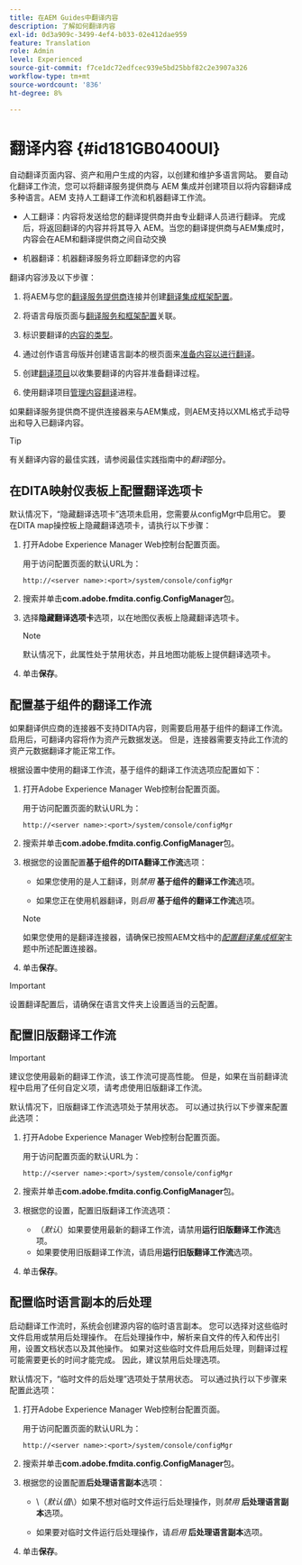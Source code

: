 ```yaml
---
title: 在AEM Guides中翻译内容
description: 了解如何翻译内容
exl-id: 0d3a909c-3499-4ef4-b033-02e412dae959
feature: Translation
role: Admin
level: Experienced
source-git-commit: f7ce1dc72edfcec939e5bd25bbf82c2e3907a326
workflow-type: tm+mt
source-wordcount: '836'
ht-degree: 8%

---
```


# 翻译内容 {#id181GB0400UI}

自动翻译页面内容、资产和用户生成的内容，以创建和维护多语言网站。 要自动化翻译工作流，您可以将翻译服务提供商与 AEM 集成并创建项目以将内容翻译成多种语言。AEM 支持人工翻译工作流和机器翻译工作流。

- 人工翻译：内容将发送给您的翻译提供商并由专业翻译人员进行翻译。 完成后，将返回翻译的内容并将其导入 AEM。当您的翻译提供商与AEM集成时，内容会在AEM和翻译提供商之间自动交换

- 机器翻译：机器翻译服务将立即翻译您的内容


翻译内容涉及以下步骤：

1. 将AEM与您的[翻译服务提供商](https://helpx.adobe.com/experience-manager/6-5/sites/administering/using/tc-tic.html#ConnectingtoaTranslationServiceProvider)连接并创建[翻译集成框架配置](https://helpx.adobe.com/experience-manager/6-5/sites/administering/using/tc-tic.html#CreatingaTranslationIntegrationConfiguration)。

1. 将语言母版页面与[翻译服务和框架配置](https://helpx.adobe.com/experience-manager/6-5/sites/administering/using/tc-tic.html#ConfiguringPagesforTranslation)关联。

1. 标识要翻译的[内容的类型](https://helpx.adobe.com/experience-manager/6-5/sites/administering/using/tc-rules.html)。

1. 通过创作语言母版并创建语言副本的根页面来[准备内容以进行翻译](https://helpx.adobe.com/experience-manager/6-5/sites/administering/using/tc-prep.html)。

1. 创建[翻译项目](https://helpx.adobe.com/experience-manager/6-5/sites/administering/using/tc-manage.html)以收集要翻译的内容并准备翻译过程。

1. 使用翻译项目[管理内容翻译](https://helpx.adobe.com/experience-manager/6-5/sites/administering/using/tc-manage.html)进程。


如果翻译服务提供商不提供连接器来与AEM集成，则AEM支持以XML格式手动导出和导入已翻译内容。

>[!TIP]
>
> 有关翻译内容的最佳实践，请参阅最佳实践指南中的&#x200B;*翻译*&#x200B;部分。

## 在DITA映射仪表板上配置翻译选项卡

默认情况下，“隐藏翻译选项卡”选项未启用，您需要从configMgr中启用它。 要在DITA map操控板上隐藏翻译选项卡，请执行以下步骤：

1. 打开Adobe Experience Manager Web控制台配置页面。

   用于访问配置页面的默认URL为：

   ```http
   http://<server name>:<port>/system/console/configMgr
   ```

1. 搜索并单击&#x200B;**com.adobe.fmdita.config.ConfigManager**&#x200B;包。

1. 选择&#x200B;**隐藏翻译选项卡**&#x200B;选项，以在地图仪表板上隐藏翻译选项卡。

   >[!NOTE]
   >
   > 默认情况下，此属性处于禁用状态，并且地图功能板上提供翻译选项卡。

1. 单击&#x200B;**保存**。

## 配置基于组件的翻译工作流

如果翻译供应商的连接器不支持DITA内容，则需要启用基于组件的翻译工作流。 启用后，可翻译内容将作为资产元数据发送。 但是，连接器需要支持此工作流的资产元数据翻译才能正常工作。

根据设置中使用的翻译工作流，基于组件的翻译工作流选项应配置如下：

1. 打开Adobe Experience Manager Web控制台配置页面。

   用于访问配置页面的默认URL为：

   ```http
   http://<server name>:<port>/system/console/configMgr
   ```

1. 搜索并单击&#x200B;**com.adobe.fmdita.config.ConfigManager**&#x200B;包。

1. 根据您的设置配置&#x200B;**基于组件的DITA翻译工作流**&#x200B;选项：

   - 如果您使用的是人工翻译，则&#x200B;*禁用* **基于组件的翻译工作流**&#x200B;选项。

   - 如果您正在使用机器翻译，则&#x200B;*启用* **基于组件的翻译工作流**&#x200B;选项。

   >[!NOTE]
   >
   > 如果您使用的是翻译连接器，请确保已按照AEM文档中的&#x200B;*[配置翻译集成框架](https://helpx.adobe.com/experience-manager/6-5/sites/administering/using/tc-tic.html)*&#x200B;主题中所述配置连接器。

1. 单击&#x200B;**保存**。

>[!IMPORTANT]
>
> 设置翻译配置后，请确保在语言文件夹上设置适当的云配置。

## 配置旧版翻译工作流

>[!IMPORTANT]
> 
> 建议您使用最新的翻译工作流，该工作流可提高性能。 但是，如果在当前翻译流程中启用了任何自定义项，请考虑使用旧版翻译工作流。

默认情况下，旧版翻译工作流选项处于禁用状态。 可以通过执行以下步骤来配置此选项：

1. 打开Adobe Experience Manager Web控制台配置页面。

   用于访问配置页面的默认URL为：

   ```http
   http://<server name>:<port>/system/console/configMgr
   ```

1. 搜索并单击&#x200B;**com.adobe.fmdita.config.ConfigManager**&#x200B;包。

1. 根据您的设置，配置旧版翻译工作流选项：

   - （*默认*）如果要使用最新的翻译工作流，请禁用&#x200B;**运行旧版翻译工作流**&#x200B;选项。
   - 如果要使用旧版翻译工作流，请启用&#x200B;**运行旧版翻译工作流**&#x200B;选项。

1. 单击&#x200B;**保存**。






<!---

This was added for 2406 CS IG

## Configure the legacy translation workflow 

It is recommended that you use the latest translation workflow, which provides enhanced performance. However, you can configure the legacy translation workflow if necessary.

Based on the translation workflow used in your setup, provide the following (property) details to configure the legacy translation workflow: the component-based translation workflow option should be configured as follows:

1.  Open the Adobe Experience Manager Web Console Configuration page.

    The default URL to access the configuration page is:

    ! Add the syntax of http as given in previous config

    Note: Configure htttp code as given in previous sample
    

1.  Search for and click on the **com.adobe.fmdita.config.ConfigManager** bundle.



1.  Configure the **Run legacy translation workflow** option as per your setup:

    -   If you use the latest translation workflow, then *Disable* \( `false`\) the **Run legacy translation workflow** option. The latest translation workflow is enabled by default. <br> 

    -   If you use the legacy translation, then *Enable \( `true`\)* the **Run legacy translation workflow** option.

1.  Click **Save**.


--->


## 配置临时语言副本的后处理

启动翻译工作流时，系统会创建源内容的临时语言副本。 您可以选择对这些临时文件启用或禁用后处理操作。 在后处理操作中，解析来自文件的传入和传出引用，设置文档状态以及其他操作。 如果对这些临时文件启用后处理，则翻译过程可能需要更长的时间才能完成。 因此，建议禁用后处理选项。

默认情况下，“临时文件的后处理”选项处于禁用状态。 可以通过执行以下步骤来配置此选项：

1. 打开Adobe Experience Manager Web控制台配置页面。

   用于访问配置页面的默认URL为：

   ```http
   http://<server name>:<port>/system/console/configMgr
   ```

1. 搜索并单击&#x200B;**com.adobe.fmdita.config.ConfigManager**&#x200B;包。

1. 根据您的设置配置&#x200B;**后处理语言副本**&#x200B;选项：

   - \（*默认值*\）如果不想对临时文件运行后处理操作，则&#x200B;*禁用* **后处理语言副本**&#x200B;选项。

   - 如果要对临时文件运行后处理操作，请&#x200B;*启用* **后处理语言副本**&#x200B;选项。

1. 单击&#x200B;**保存**。
